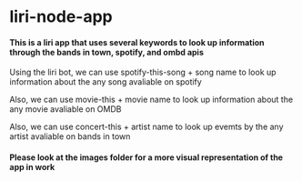 # liri-node-app

<h4> This is a liri app that uses several keywords to look up information through the bands in town, spotify, and ombd apis </h4>

<p> Using the liri bot, we can use spotify-this-song + song name to look up information about the any song avaliable on spotify </p>

<p> Also, we can use movie-this + movie name to look up information about the any movie avaliable on OMDB </p>

<p> Also, we can use concert-this + artist name to look up evemts by the any artist avaliable on bands in town </p>

<h4> Please look at the images folder for a more visual representation of the app in work </h4>

